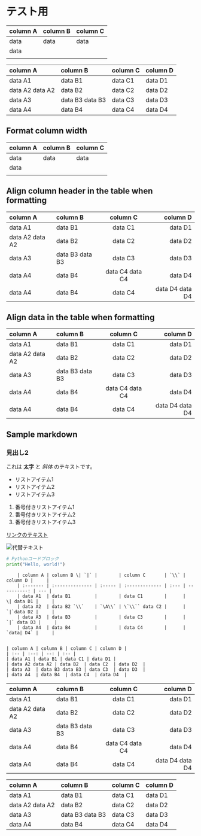 ﻿# テスト用

| column A | column B | column C |
| :------- | :------------- | :----- |
| data     | data    | data     |
| data     |   |                         |
|       |   |   |

| column A | column B | column C | column D |
| :-- | :-- | :-- | :-- |
| data A1 | data B1 | data C1 | data D1 |
| data A2 data A2 | data B2  | data C2  | data D2  |
| data A3  | data B3 data B3 | data C3                | data D3  |
| data A4  | data B4  | data C4  | data D4  |

## Format column width

| column A | column B | column C |
| :------- | :------------- | :----- |
| data     | data    | data     |
| data     |   |                         |
|       |   |   |

## Align column header in the table when formatting

| column A        | column B        |    column C     |        column D |
| :-------------- | :-------------- | :-------------: | --------------: |
| data A1         | data B1         |     data C1     |         data D1 |
| data A2 data A2 | data B2         |     data C2     |         data D2 |
| data A3         | data B3 data B3 |     data C3     |         data D3 |
| data A4         | data B4         | data C4 data C4 |         data D4 |
| data A4         | data B4         |     data C4     | data D4 data D4 |

## Align data in the table when formatting

| column A        | column B        |    column C     |        column D |
| :-------------- | :-------------- | :-------------: | --------------: |
| data A1         | data B1         |     data C1     |         data D1 |
| data A2 data A2 | data B2         |     data C2     |         data D2 |
| data A3         | data B3 data B3 |     data C3     |         data D3 |
| data A4         | data B4         | data C4 data C4 |         data D4 |
| data A4         | data B4         |     data C4     | data D4 data D4 |

## Sample markdown

### 見出し2
これは **太字** と *斜体* のテキストです。

- リストアイテム1
- リストアイテム2
- リストアイテム3

1. 番号付きリストアイテム1
2. 番号付きリストアイテム2
3. 番号付きリストアイテム3

[リンクのテキスト](https://www.example.com)

![代替テキスト](https://www.example.com/image.jpg)

```python
# Pythonコードブロック
print("Hello, world!")
```

        | column A | column B \| `|` |        | column C       | `\\` |    column D |     |
        | :------- | :-------------- | :----- | :------------- | :--- | ----------: | --- |
        | data A1  | data B1         |        | data C1        |      |  \| data D1 |     |
        | data A2  | data B2 `\\`    | `\A\\` | \`\\`` data C2 |      |  `|`data D2 |     |
        | data A3  | data B3         |        | data C3        |      | `|` data D3 |     |
        | data A4  | data B4         |        | data C4        |      |  `data| D4` |     |


    | column A | column B | column C | column D |
    | :-- | :--: | --: | :-- |
    | data A1 | data B1 | data C1 | data D1 |
    | data A2 data A2 | data B2  | data C2  | data D2  |
    | data A3  | data B3 data B3 | data C3  | data D3  |
    | data A4  | data B4  | data C4  | data D4  |


| column A        | column B        |    column C     |        column D |
| :-------------- | :-------------- | :-------------: | --------------: |
| data A1         | data B1         |     data C1     |         data D1 |
| data A2 data A2 | data B2         |     data C2     |         data D2 |
| data A3         | data B3 data B3 |     data C3     |         data D3 |
| data A4         | data B4         | data C4 data C4 |         data D4 |
| data A4         | data B4         |     data C4     | data D4 data D4 |


| column A | column B | column C | column D |
| :-- | :-- | :-- | :-- |
| data A1 | data B1 | data C1 | data D1 |
| data A2 data A2 | data B2  | data C2  | data D2  |
| data A3  | data B3 data B3 | data C3  | data D3  |
| data A4  | data B4  | data C4  | data D4  |


